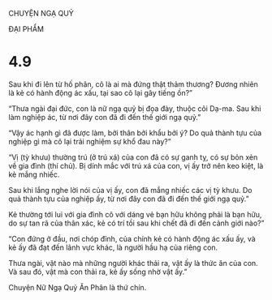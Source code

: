 CHUYỆN NGẠ QUỶ

ĐẠI PHẨM

# 4.9

Sau khi đi lên từ hố phân, cô là ai mà đứng thật thảm thương? Đương nhiên là kẻ có hành động ác xấu, tại sao cô lại gây tiếng ồn?”

“Thưa ngài đại đức, con là nữ ngạ quỷ bị đọa đày, thuộc cõi Dạ-ma. Sau khi làm nghiệp ác, từ nơi đây con đã đi đến thế giới ngạ quỷ.”

“Vậy ác hạnh gì đã được làm, bởi thân bởi khẩu bởi ý? Do quả thành tựu của nghiệp gì mà cô lại trải nghiệm sự khổ đau này?”

“Vị (tỳ khưu) thường trú (ở trú xá) của con đã có sự ganh tỵ, có sự bỏn xẻn về gia đình (thí chủ). Bị dính mắc với trú xá của con, vị ấy trở nên keo kiệt, là kẻ mắng nhiếc.

Sau khi lắng nghe lời nói của vị ấy, con đã mắng nhiếc các vị tỳ khưu. Do quả thành tựu của nghiệp ấy, từ nơi đây con đã đi đến thế giới ngạ quỷ.”

Kẻ thường tới lui với gia đình cô với dáng vẻ bạn hữu không phải là bạn hữu, do sự tan rã của thân xác, kẻ có trí tồi sau khi chết đã đi đến cảnh giới nào?”

“Con đứng ở đầu, nơi chóp đỉnh, của chính kẻ có hành động ác xấu ấy, và kẻ ấy đã đạt đến lãnh vực khác, là người hầu hạ của riêng con.

Thưa ngài, vật nào mà những người khác thải ra, vật ấy là thức ăn của con. Và sau đó, vật mà con thải ra, kẻ ấy sống nhờ vật ấy.”

Chuyện Nữ Ngạ Quỷ Ăn Phân là thứ chín.
